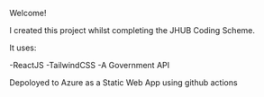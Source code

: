 Welcome!

I created this project whilst completing the JHUB Coding Scheme.

It uses:

-ReactJS
-TailwindCSS
-A Government API

Depoloyed to Azure as a Static Web App using github actions

